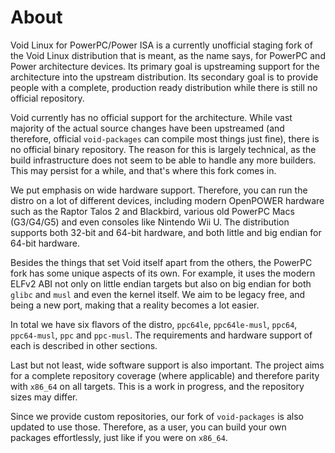 # About

Void Linux for PowerPC/Power ISA is a currently unofficial staging fork of
the Void Linux distribution that is meant, as the name says, for PowerPC and
Power architecture devices. Its primary goal is upstreaming support for the
architecture into the upstream distribution. Its secondary goal is to provide
people with a complete, production ready distribution while there is still no
official repository.

Void currently has no official support for the architecture. While vast
majority of the actual source changes have been upstreamed (and therefore,
official `void-packages` can compile most things just fine), there is no
official binary repository. The reason for this is largely technical, as
the build infrastructure does not seem to be able to handle any more builders.
This may persist for a while, and that's where this fork comes in.

We put emphasis on wide hardware support. Therefore, you can run the distro
on a lot of different devices, including modern OpenPOWER hardware such as
the Raptor Talos 2 and Blackbird, various old PowerPC Macs (G3/G4/G5) and
even consoles like Nintendo Wii U. The distribution supports both 32-bit
and 64-bit hardware, and both little and big endian for 64-bit hardware.

Besides the things that set Void itself apart from the others, the PowerPC
fork has some unique aspects of its own. For example, it uses the modern
ELFv2 ABI not only on little endian targets but also on big endian for both
`glibc` and `musl` and even the kernel itself. We aim to be legacy free, and
being a new port, making that a reality becomes a lot easier.

In total we have six flavors of the distro, `ppc64le`, `ppc64le-musl`, `ppc64`,
`ppc64-musl`, `ppc` and `ppc-musl`. The requirements and hardware support of
each is described in other sections.

Last but not least, wide software support is also important. The project aims
for a complete repository coverage (where applicable) and therefore parity
with `x86_64` on all targets. This is a work in progress, and the repository
sizes may differ.

Since we provide custom repositories, our fork of `void-packages` is also
updated to use those. Therefore, as a user, you can build your own packages
effortlessly, just like if you were on `x86_64`.

